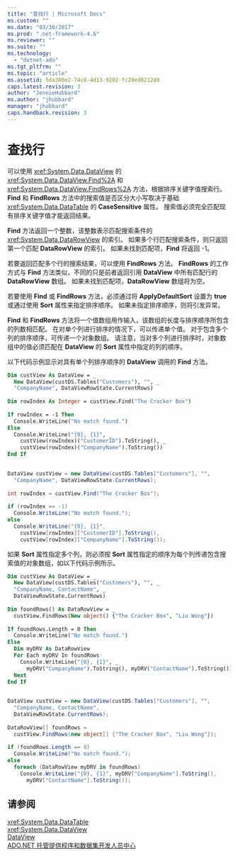 ```yaml
---
title: "查找行 | Microsoft Docs"
ms.custom: ""
ms.date: "03/30/2017"
ms.prod: ".net-framework-4.6"
ms.reviewer: ""
ms.suite: ""
ms.technology: 
  - "dotnet-ado"
ms.tgt_pltfrm: ""
ms.topic: "article"
ms.assetid: 5da300e2-74c0-4d13-9202-fc20ed8212d8
caps.latest.revision: 3
author: "JennieHubbard"
ms.author: "jhubbard"
manager: "jhubbard"
caps.handback.revision: 3
---
```

# 查找行
可以使用 <xref:System.Data.DataView> 的 <xref:System.Data.DataView.Find%2A> 和 <xref:System.Data.DataView.FindRows%2A> 方法，根据排序关键字值搜索行。  **Find** 和 **FindRows** 方法中的搜索值是否区分大小写取决于基础 <xref:System.Data.DataTable> 的 **CaseSensitive** 属性。  搜索值必须完全匹配现有排序关键字值才能返回结果。  
  
 **Find** 方法返回一个整数，该整数表示匹配搜索条件的 <xref:System.Data.DataRowView> 的索引。  如果多个行匹配搜索条件，则只返回第一个匹配 **DataRowView** 的索引。  如果未找到匹配项，**Find** 将返回 \-1。  
  
 若要返回匹配多个行的搜索结果，可以使用 **FindRows** 方法。  **FindRows** 的工作方式与 **Find** 方法类似，不同的只是前者返回引用 **DataView** 中所有匹配行的 **DataRowView** 数组。  如果未找到匹配项，**DataRowView** 数组将为空。  
  
 若要使用 **Find** 或 **FindRows** 方法，必须通过将 **ApplyDefaultSort** 设置为 **true** 或通过使用 **Sort** 属性来指定排序顺序。  如果未指定排序顺序，则将引发异常。  
  
 **Find** 和 **FindRows** 方法将一个值数组用作输入，该数组的长度与排序顺序所包含的列数相匹配。  在对单个列进行排序的情况下，可以传递单个值。  对于包含多个列的排序顺序，可传递一个对象数组。  请注意，当对多个列进行排序时，对象数组中的值必须匹配在 **DataView** 的 **Sort** 属性中指定的列的顺序。  
  
 以下代码示例显示对具有单个列排序顺序的 **DataView** 调用的 **Find** 方法。  
  
```vb  
Dim custView As DataView = _  
  New DataView(custDS.Tables("Customers"), "", _  
  "CompanyName", DataViewRowState.CurrentRows)  
  
Dim rowIndex As Integer = custView.Find("The Cracker Box")  
  
If rowIndex = -1 Then  
  Console.WriteLine("No match found.")  
Else  
  Console.WriteLine("{0}, {1}", _  
    custView(rowIndex)("CustomerID").ToString(), _  
    custView(rowIndex)("CompanyName").ToString())  
End If  
  
```  
  
```csharp  
DataView custView = new DataView(custDS.Tables["Customers"], "",   
  "CompanyName", DataViewRowState.CurrentRows);  
  
int rowIndex = custView.Find("The Cracker Box");  
  
if (rowIndex == -1)  
  Console.WriteLine("No match found.");  
else  
  Console.WriteLine("{0}, {1}",  
    custView[rowIndex]["CustomerID"].ToString(),  
    custView[rowIndex]["CompanyName"].ToString());  
```  
  
 如果 **Sort** 属性指定多个列，则必须按 **Sort** 属性指定的顺序为每个列传递包含搜索值的对象数组，如以下代码示例所示。  
  
```vb  
Dim custView As DataView = _  
  New DataView(custDS.Tables("Customers"), "", _  
  "CompanyName, ContactName", _  
  DataViewRowState.CurrentRows)  
  
Dim foundRows() As DataRowView = _  
  custView.FindRows(New object() {"The Cracker Box", "Liu Wong"})  
  
If foundRows.Length = 0 Then  
  Console.WriteLine("No match found.")  
Else  
  Dim myDRV As DataRowView  
  For Each myDRV In foundRows  
    Console.WriteLine("{0}, {1}", _  
      myDRV("CompanyName").ToString(), myDRV("ContactName").ToString())  
  Next  
End If  
  
```  
  
```csharp  
DataView custView = new DataView(custDS.Tables["Customers"], "",  
  "CompanyName, ContactName",  
  DataViewRowState.CurrentRows);  
  
DataRowView[] foundRows =   
  custView.FindRows(new object[] {"The Cracker Box", "Liu Wong"});  
  
if (foundRows.Length == 0)  
  Console.WriteLine("No match found.");  
else  
  foreach (DataRowView myDRV in foundRows)  
    Console.WriteLine("{0}, {1}", myDRV["CompanyName"].ToString(),   
      myDRV["ContactName"].ToString());  
```  
  
## 请参阅  
 <xref:System.Data.DataTable>   
 <xref:System.Data.DataView>   
 [DataView](../../../../../docs/framework/data/adonet/dataset-datatable-dataview/dataviews.md)   
 [ADO.NET 托管提供程序和数据集开发人员中心](http://go.microsoft.com/fwlink/?LinkId=217917)
